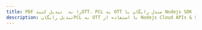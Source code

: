 ---title: PDF را به  تبدیل کنیدOTT، PCL به OTT مبدل رایگان یا Nodejs SDKdescription: تبدیل رایگانPCL به OTT با استفاده از Nodejs Cloud APIs & SDK همچنین اسناد PDF را در Cloud ایجاد، ویرایش و رندر کنید.---